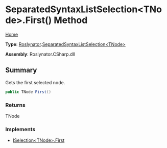 # SeparatedSyntaxListSelection\<TNode>\.First\(\) Method

[Home](../../../README.md)

**Type**: [Roslynator](../../README.md)\.[SeparatedSyntaxListSelection\<TNode>](../README.md)

**Assembly**: Roslynator\.CSharp\.dll

## Summary

Gets the first selected node\.

```csharp
public TNode First()
```

### Returns

TNode

### Implements

* [ISelection\<TNode>.First](../../ISelection-1/First/README.md)
